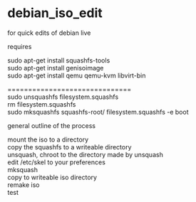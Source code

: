 # debian_iso_edit
for quick edits of debian live

requires  

sudo apt-get install squashfs-tools   
sudo apt-get install genisoimage  
sudo apt-get install qemu qemu-kvm libvirt-bin  

==============================  
sudo unsquashfs filesystem.squashfs  
rm filesystem.squashfs  
sudo mksquashfs squashfs-root/ filesystem.squashfs -e boot  




general outline of the process  

mount the iso to a directory   
copy the squashfs to a writeable directory  
unsquash, chroot to the directory made by unsquash  
edit /etc/skel to your preferences   
mksquash   
copy to writeable iso directory  
remake iso   
test  


